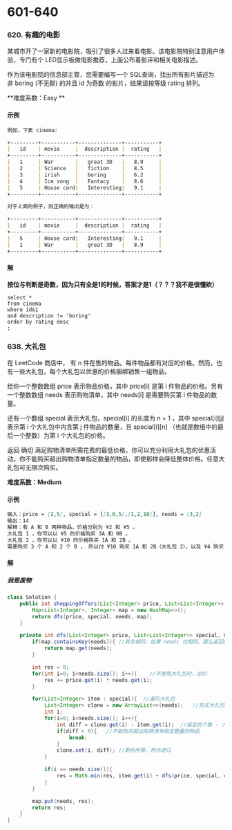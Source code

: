 # 601-640


### 620. 有趣的电影

某城市开了一家新的电影院，吸引了很多人过来看电影。该电影院特别注意用户体验，专门有个 LED显示板做电影推荐，上面公布着影评和相关电影描述。

作为该电影院的信息部主管，您需要编写一个 SQL查询，找出所有影片描述为非 boring (不无聊) 的并且 id 为奇数 的影片，结果请按等级 rating 排列。


**难度系数：Easy **

#### 示例

```markdown
例如，下表 cinema:

+---------+-----------+--------------+-----------+
|   id    | movie     |  description |  rating   |
+---------+-----------+--------------+-----------+
|   1     | War       |   great 3D   |   8.9     |
|   2     | Science   |   fiction    |   8.5     |
|   3     | irish     |   boring     |   6.2     |
|   4     | Ice song  |   Fantacy    |   8.6     |
|   5     | House card|   Interesting|   9.1     |
+---------+-----------+--------------+-----------+

对于上面的例子，则正确的输出是为：

+---------+-----------+--------------+-----------+
|   id    | movie     |  description |  rating   |
+---------+-----------+--------------+-----------+
|   5     | House card|   Interesting|   9.1     |
|   1     | War       |   great 3D   |   8.9     |
+---------+-----------+--------------+-----------+


```

#### 解


**按位与判断是奇数，因为只有全是1的时候，答案才是1（？？？我不是很懂欸）**

```mysql
select *
from cinema
where id&1
and description != 'boring'
order by rating desc
;

```



### 638. 大礼包

在 LeetCode 商店中， 有 n 件在售的物品。每件物品都有对应的价格。然而，也有一些大礼包，每个大礼包以优惠的价格捆绑销售一组物品。

给你一个整数数组 price 表示物品价格，其中 price[i] 是第 i 件物品的价格。另有一个整数数组 needs 表示购物清单，其中 needs[i] 是需要购买第 i 件物品的数量。

还有一个数组 special 表示大礼包，special[i] 的长度为 n + 1 ，其中 special[i][j] 表示第 i 个大礼包中内含第 j 件物品的数量，且 special[i][n] （也就是数组中的最后一个整数）为第 i 个大礼包的价格。

返回 确切 满足购物清单所需花费的最低价格，你可以充分利用大礼包的优惠活动。你不能购买超出购物清单指定数量的物品，即使那样会降低整体价格。任意大礼包可无限次购买。


**难度系数：Medium**

#### 示例

```markdown
输入：price = [2,5], special = [[3,0,5],[1,2,10]], needs = [3,2]
输出：14
解释：有 A 和 B 两种物品，价格分别为 ¥2 和 ¥5 。 
大礼包 1 ，你可以以 ¥5 的价格购买 3A 和 0B 。 
大礼包 2 ，你可以以 ¥10 的价格购买 1A 和 2B 。 
需要购买 3 个 A 和 2 个 B ， 所以付 ¥10 购买 1A 和 2B（大礼包 2），以及 ¥4 购买 2A 。

```

#### 解

##### 我是废物

```java
class Solution {
    public int shoppingOffers(List<Integer> price, List<List<Integer>> special, List<Integer> needs) {
        Map<List<Integer>, Integer> map = new HashMap<>();
        return dfs(price, special, needs, map);
    }

    private int dfs(List<Integer> price, List<List<Integer>> special, List<Integer> needs, Map<List<Integer>, Integer> map){
        if(map.containsKey(needs)){ //其余相同，如果 needs 也相同，那么返回的最小花费也相同
            return map.get(needs);
        }

        int res = 0;
        for(int i=0; i<needs.size(); i++){    //不使用大礼包时，总价
            res += price.get(i) * needs.get(i);
        }

        for(List<Integer> item : special){  //遍历大礼包
            List<Integer> clone = new ArrayList<>(needs);   //购买大礼包之后，每种商品还需买多少个
            int i;
            for(i=0; i<needs.size(); i++){
                int diff = clone.get(i) - item.get(i);  //指定的个数 - 大礼包内的个数 = 剩余所需个数
                if(diff < 0){   //不能购买超出购物清单指定数量的物品
                    break;
                }
                clone.set(i, diff); //剩余所需，用作递归
            }

            if(i == needs.size()){
                res = Math.min(res, item.get(i) + dfs(price, special, clone, map));  //根据价格判断是否使用大礼包
            }
        }

        map.put(needs, res);
        return res;
    }
}
```

